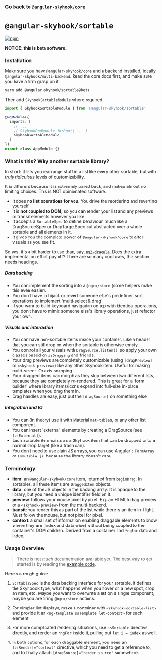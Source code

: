 ### Go back to [`@angular-skyhook/core`](../)

# `@angular-skyhook/sortable`

[![npm](https://img.shields.io/npm/v/@angular-skyhook/sortable.svg)](https://www.npmjs.com/package/@angular-skyhook/sortable)

**NOTICE: this is beta software.**

### Installation

Make sure you have `@angular-skyhook/core` and a backend installed, ideally `@angular-skyhook/multi-backend`. Read the core docs first, and make sure you have a firm grasp on it.

```sh
yarn add @angular-skyhook/sortable@beta
```

Then add `SkyhookSortableModule` where required.

```typescript
import { SkyhookSortableModule } from '@angular-skyhook/sortable';

@NgModule({
  imports: [
    // ...
    // SkyhookDndModule.forRoot( ... ),
    SkyhookSortableModule,
  ]
})
export class AppModule {}
```

### What is this? Why another sortable library?

In short: it lets you rearrange stuff in a list like every other sortable, but with *truly ridiculous* levels of customizability.

It is different because it is extremely pared back, and makes almost no limiting choices. This is NOT opinionated software.

- It does **no list operations for you**. You drive the reordering and reverting yourself.
- It is **not coupled to DOM**, so you can render your list and any previews or transit elements however you like.
- It accepts a `SortableSpec` to define behaviour, much like a DragSourceSpec or DropTargetSpec but abstracted over a whole sortable and all elements in it.
- It gives you the complete power of `@angular-skyhook/core` to alter visuals as you see fit.

So yes, it's a bit harder to use than, say, [`ng2-dragula`][ng2d]. Does the extra implementation effort pay off? There are so many cool uses, this section needs headings.

[ng2d]: https://github.com/valor-software/ng2-dragula/

##### Data backing
- You can implement the sorting into a `@ngrx/store` (some helpers make this even easier).
- You don't have to hijack or revert someone else's predefined sort operations to implement 'multi-select & drag'
- If you want to build keyboard navigation on top with identical operations, you don't have to mimic someone else's library operations, just refactor your own.

##### Visuals and interaction
- You can have non-sortable items inside your container. Like a header that you can still drop on when the sortable is otherwise empty.
- You control all your visuals with `DragSource.listen()`, so apply your own classes based on `isDragging` and friends.
- Your drag previews are completely customizable (using `[dragPreview]` or `<skyhook-preview>`) like any other Skyhook item. Useful for making multi-select. Or axis snapping.
- Your dragged items can morph as they skip between two different lists, because they are completely re-rendered.
  This is great for a 'form builder' where library items/icons expand into full-size in-place templates when you drag them in.
- Drag handles are easy, just put the `[dragSource]` on something else.

##### Integration and IO
- You can (in theory) use it with Material `mat-table`s, or any other list component.
- You can insert 'external' elements by creating a DragSource (see `[ssExternal]`).
- Each sortable item exists as a Skyhook item that can be dropped onto a normal drop target (like a trash can).
- You don't need to use plain JS arrays, you can use Angular's `FormArray` or `Immutable.js`, because the library doesn't care.

### Terminology

- **item**: an `@angular-skyhook/core` item, returned from `beginDrag`. In sortables, all these items are `DraggedItem` objects.
- **data**: one of the JS objects in the backing array. It is opaque to the library, but you need a unique identifier field on it.
- **preview**: follows your mouse pixel by pixel. E.g. an HTML5 drag preview or a `<skyhook-preview>` from the multi-backend.
- **transit**: you render this as part of the list while there is an item in-flight. Must follow the mouse, but not pixel for pixel.
- **context**: a small set of information enabling draggable elements to know where they are (index and data wise) without being coupled to the container's DOM children. Derived from a container and `*ngFor` data and index.

### Usage Overview

> There is not *much* documentation available yet. The best way to get started is by reading the [example code](../examples/).

Here's a rough guide:

1. `SortableSpec` is the data backing interface for your sortable. It defines the Skyhoook type, what happens when you hover on a new spot, drop an item, etc. Maybe you want to overwrite a list on a single component, maybe you are firing `@ngrx/store` actions.

2. For simpler list displays, make a container with `<skyhook-sortable-list>` and provide it an `<ng-template ssTemplate let-context>` for each element.

3. For more complicated rendering situations, use `ssSortable` directive directly, and render an `*ngFor` inside it, pulling out `let i = index` as well.

4. In both options, for each draggable element, you need an `[ssRender]="context"` directive, which you need to get a reference to, and to finally attach `[dragSource]="render.source"` somewhere.

